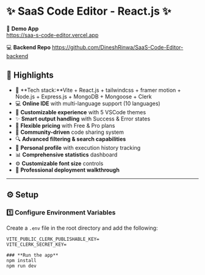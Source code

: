 # ✨ SaaS Code Editor - React.js ✨

🚀 **Demo App**  
https://saa-s-code-editor.vercel.app  

💻 **Backend Repo**
https://github.com/DineshRinwa/SaaS-Code-Editor-backend

## 🌟 Highlights

- 🚀 **Tech stack:**Vite + React.js + tailwindcss + framer motion + Node.js + Express.js + MongoDB + Mongoose + Clerk   
- 💻 **Online IDE** with multi-language support (10 languages)  
- 🎨 **Customizable experience** with 5 VSCode themes  
- ✨ **Smart output handling** with Success & Error states  
- 💎 **Flexible pricing** with Free & Pro plans  
- 🤝 **Community-driven** code sharing system  
- 🔍 **Advanced filtering & search capabilities**  
- 👤 **Personal profile** with execution history tracking  
- 📊 **Comprehensive statistics** dashboard  
- ⚙️ **Customizable font size** controls  
- 🌟 **Professional deployment walkthrough**  

---

## ⚙️ **Setup**  

### 1️⃣ **Configure Environment Variables**  

Create a `.env` file in the root directory and add the following:  

```env
VITE_PUBLIC_CLERK_PUBLISHABLE_KEY=
VITE_CLERK_SECRET_KEY=

### **Run the app**
npm install
npm run dev

